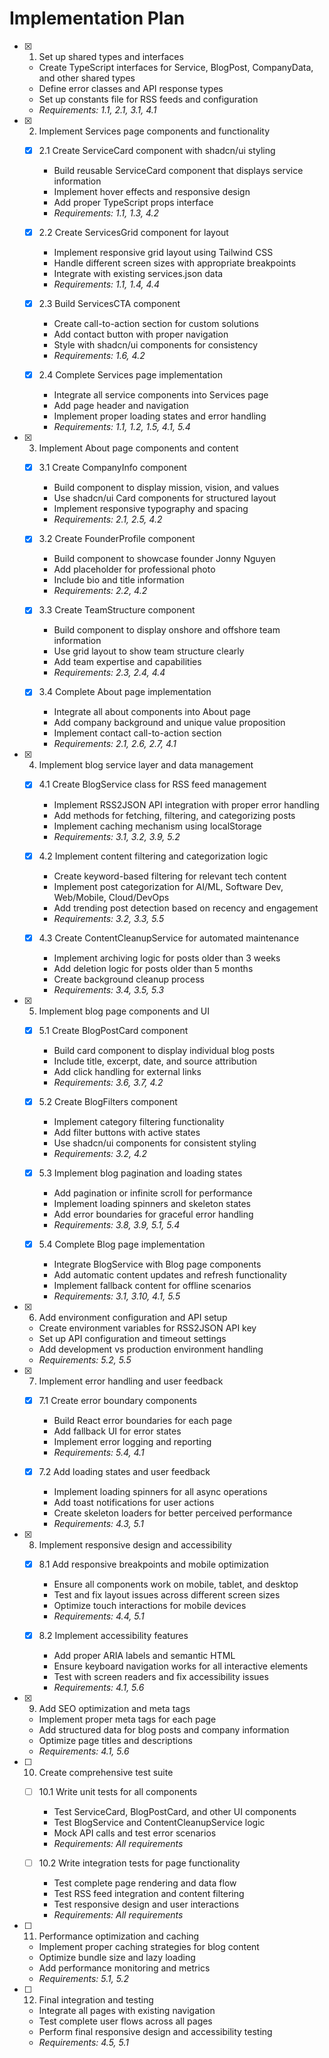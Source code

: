 # Implementation Plan

- [x] 1. Set up shared types and interfaces
  - Create TypeScript interfaces for Service, BlogPost, CompanyData, and other shared types
  - Define error classes and API response types
  - Set up constants file for RSS feeds and configuration
  - _Requirements: 1.1, 2.1, 3.1, 4.1_

- [x] 2. Implement Services page components and functionality
  - [x] 2.1 Create ServiceCard component with shadcn/ui styling
    - Build reusable ServiceCard component that displays service information
    - Implement hover effects and responsive design
    - Add proper TypeScript props interface
    - _Requirements: 1.1, 1.3, 4.2_

  - [x] 2.2 Create ServicesGrid component for layout
    - Implement responsive grid layout using Tailwind CSS
    - Handle different screen sizes with appropriate breakpoints
    - Integrate with existing services.json data
    - _Requirements: 1.1, 1.4, 4.4_

  - [x] 2.3 Build ServicesCTA component
    - Create call-to-action section for custom solutions
    - Add contact button with proper navigation
    - Style with shadcn/ui components for consistency
    - _Requirements: 1.6, 4.2_

  - [x] 2.4 Complete Services page implementation
    - Integrate all service components into Services page
    - Add page header and navigation
    - Implement proper loading states and error handling
    - _Requirements: 1.1, 1.2, 1.5, 4.1, 5.4_

- [x] 3. Implement About page components and content
  - [x] 3.1 Create CompanyInfo component
    - Build component to display mission, vision, and values
    - Use shadcn/ui Card components for structured layout
    - Implement responsive typography and spacing
    - _Requirements: 2.1, 2.5, 4.2_

  - [x] 3.2 Create FounderProfile component
    - Build component to showcase founder Jonny Nguyen
    - Add placeholder for professional photo
    - Include bio and title information
    - _Requirements: 2.2, 4.2_

  - [x] 3.3 Create TeamStructure component
    - Build component to display onshore and offshore team information
    - Use grid layout to show team structure clearly
    - Add team expertise and capabilities
    - _Requirements: 2.3, 2.4, 4.4_

  - [x] 3.4 Complete About page implementation
    - Integrate all about components into About page
    - Add company background and unique value proposition
    - Implement contact call-to-action section
    - _Requirements: 2.1, 2.6, 2.7, 4.1_

- [x] 4. Implement blog service layer and data management
  - [x] 4.1 Create BlogService class for RSS feed management
    - Implement RSS2JSON API integration with proper error handling
    - Add methods for fetching, filtering, and categorizing posts
    - Implement caching mechanism using localStorage
    - _Requirements: 3.1, 3.2, 3.9, 5.2_

  - [x] 4.2 Implement content filtering and categorization logic
    - Create keyword-based filtering for relevant tech content
    - Implement post categorization for AI/ML, Software Dev, Web/Mobile, Cloud/DevOps
    - Add trending post detection based on recency and engagement
    - _Requirements: 3.2, 3.3, 5.5_

  - [x] 4.3 Create ContentCleanupService for automated maintenance
    - Implement archiving logic for posts older than 3 weeks
    - Add deletion logic for posts older than 5 months
    - Create background cleanup process
    - _Requirements: 3.4, 3.5, 5.3_

- [x] 5. Implement blog page components and UI
  - [x] 5.1 Create BlogPostCard component
    - Build card component to display individual blog posts
    - Include title, excerpt, date, and source attribution
    - Add click handling for external links
    - _Requirements: 3.6, 3.7, 4.2_

  - [x] 5.2 Create BlogFilters component
    - Implement category filtering functionality
    - Add filter buttons with active states
    - Use shadcn/ui components for consistent styling
    - _Requirements: 3.2, 4.2_

  - [x] 5.3 Implement blog pagination and loading states
    - Add pagination or infinite scroll for performance
    - Implement loading spinners and skeleton states
    - Add error boundaries for graceful error handling
    - _Requirements: 3.8, 3.9, 5.1, 5.4_

  - [x] 5.4 Complete Blog page implementation
    - Integrate BlogService with Blog page components
    - Add automatic content updates and refresh functionality
    - Implement fallback content for offline scenarios
    - _Requirements: 3.1, 3.10, 4.1, 5.5_

- [x] 6. Add environment configuration and API setup
  - Create environment variables for RSS2JSON API key
  - Set up API configuration and timeout settings
  - Add development vs production environment handling
  - _Requirements: 5.2, 5.5_

- [x] 7. Implement error handling and user feedback
  - [x] 7.1 Create error boundary components
    - Build React error boundaries for each page
    - Add fallback UI for error states
    - Implement error logging and reporting
    - _Requirements: 5.4, 4.1_

  - [x] 7.2 Add loading states and user feedback
    - Implement loading spinners for all async operations
    - Add toast notifications for user actions
    - Create skeleton loaders for better perceived performance
    - _Requirements: 4.3, 5.1_

- [x] 8. Implement responsive design and accessibility
  - [x] 8.1 Add responsive breakpoints and mobile optimization
    - Ensure all components work on mobile, tablet, and desktop
    - Test and fix layout issues across different screen sizes
    - Optimize touch interactions for mobile devices
    - _Requirements: 4.4, 5.1_

  - [x] 8.2 Implement accessibility features
    - Add proper ARIA labels and semantic HTML
    - Ensure keyboard navigation works for all interactive elements
    - Test with screen readers and fix accessibility issues
    - _Requirements: 4.1, 5.6_

- [x] 9. Add SEO optimization and meta tags
  - Implement proper meta tags for each page
  - Add structured data for blog posts and company information
  - Optimize page titles and descriptions
  - _Requirements: 4.1, 5.6_

- [ ] 10. Create comprehensive test suite
  - [ ] 10.1 Write unit tests for all components
    - Test ServiceCard, BlogPostCard, and other UI components
    - Test BlogService and ContentCleanupService logic
    - Mock API calls and test error scenarios
    - _Requirements: All requirements_

  - [ ] 10.2 Write integration tests for page functionality
    - Test complete page rendering and data flow
    - Test RSS feed integration and content filtering
    - Test responsive design and user interactions
    - _Requirements: All requirements_

- [ ] 11. Performance optimization and caching
  - Implement proper caching strategies for blog content
  - Optimize bundle size and lazy loading
  - Add performance monitoring and metrics
  - _Requirements: 5.1, 5.2_

- [ ] 12. Final integration and testing
  - Integrate all pages with existing navigation
  - Test complete user flows across all pages
  - Perform final responsive design and accessibility testing
  - _Requirements: 4.5, 5.1_
